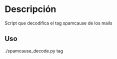# Descripción

Script que decodifica el tag spamcause de los mails

## Uso

./spamcause_decode.py tag

